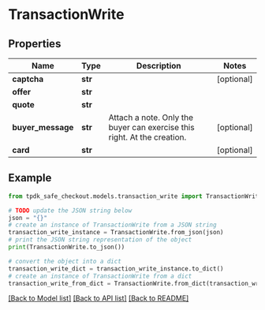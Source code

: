 # TransactionWrite



## Properties

Name | Type | Description | Notes
------------ | ------------- | ------------- | -------------
**captcha** | **str** |  | [optional] 
**offer** | **str** |  | 
**quote** | **str** |  | 
**buyer_message** | **str** | Attach a note. Only the buyer can exercise this right. At the creation. | [optional] 
**card** | **str** |  | [optional] 

## Example

```python
from tpdk_safe_checkout.models.transaction_write import TransactionWrite

# TODO update the JSON string below
json = "{}"
# create an instance of TransactionWrite from a JSON string
transaction_write_instance = TransactionWrite.from_json(json)
# print the JSON string representation of the object
print(TransactionWrite.to_json())

# convert the object into a dict
transaction_write_dict = transaction_write_instance.to_dict()
# create an instance of TransactionWrite from a dict
transaction_write_from_dict = TransactionWrite.from_dict(transaction_write_dict)
```
[[Back to Model list]](../README.md#documentation-for-models) [[Back to API list]](../README.md#documentation-for-api-endpoints) [[Back to README]](../README.md)


